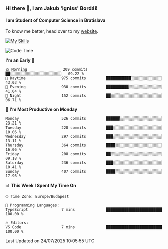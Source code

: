 ### Hi there 👋, I am Jakub 'igniss' Bordáš

#### I am Student of Computer Science in Bratislava
To know me better, head over to my [website](https://bordas.sk).

[![My Skills](https://skillicons.dev/icons?i=js,typescript,html,css,figma,svelte,vue,next,postgresql,nest,express,nodejs)](https://bordas.sk)


<!--START_SECTION:waka-->
![Code Time](http://img.shields.io/badge/Code%20Time-1%2C995%20hrs%2037%20mins-blue)

**I'm an Early 🐤** 

```text
🌞 Morning                209 commits         ██░░░░░░░░░░░░░░░░░░░░░░░   09.22 % 
🌆 Daytime                975 commits         ███████████░░░░░░░░░░░░░░   43.03 % 
🌃 Evening                930 commits         ██████████░░░░░░░░░░░░░░░   41.04 % 
🌙 Night                  152 commits         ██░░░░░░░░░░░░░░░░░░░░░░░   06.71 % 
```
📅 **I'm Most Productive on Monday** 

```text
Monday                   526 commits         ██████░░░░░░░░░░░░░░░░░░░   23.21 % 
Tuesday                  228 commits         ███░░░░░░░░░░░░░░░░░░░░░░   10.06 % 
Wednesday                297 commits         ███░░░░░░░░░░░░░░░░░░░░░░   13.11 % 
Thursday                 364 commits         ████░░░░░░░░░░░░░░░░░░░░░   16.06 % 
Friday                   208 commits         ██░░░░░░░░░░░░░░░░░░░░░░░   09.18 % 
Saturday                 236 commits         ███░░░░░░░░░░░░░░░░░░░░░░   10.41 % 
Sunday                   407 commits         ████░░░░░░░░░░░░░░░░░░░░░   17.96 % 
```


📊 **This Week I Spent My Time On** 

```text
🕑︎ Time Zone: Europe/Budapest

💬 Programming Languages: 
TypeScript               7 mins              █████████████████████████   100.00 % 

🔥 Editors: 
VS Code                  7 mins              █████████████████████████   100.00 % 
```


 Last Updated on 24/07/2025 10:05:55 UTC
<!--END_SECTION:waka-->
